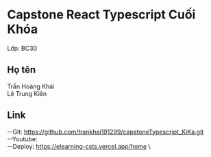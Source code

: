 # Capstone React Typescript Cuối Khóa

Lớp: BC30 
## Họ tên
Trần Hoàng Khải \
Lê Trung Kiên 

## Link
--Git: https://github.com/trankhai191299/capstoneTypescript_KiKa.git \
--Youtube: \
--Deploy: https://elearning-csts.vercel.app/home \